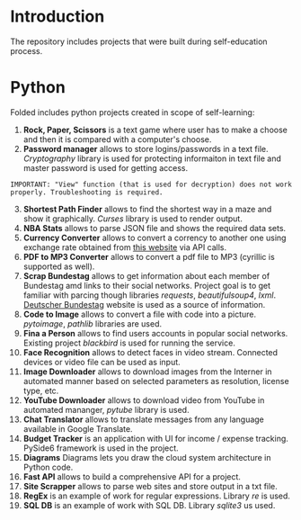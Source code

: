 # Introduction

The repository includes projects that were built during self-education process.

# Python

Folded includes python projects created in scope of self-learning:
1. **Rock, Paper, Scissors** is a text game where user has to make a choose and then it is compared with a computer's choose.
2. **Password manager** allows to store logins/passwords in a text file. *Cryptography* library is used for protecting informaiton in text file and master password is used for getting access.

`IMPORTANT: "View" function (that is used for decryption) does not work properly. Troubleshooting is required.`

3. **Shortest Path Finder** allows to find the shortest way in a maze and show it graphically. *Curses* library is used to render output. 
4. **NBA Stats** allows to parse JSON file and shows the required data sets.
5. **Currency Converter** allows to convert a corrency to another one using exchange rate obtained from [this website](free.currencyconverterapi.com) via API calls.
6. **PDF to MP3 Converter** allows to convert a pdf file to MP3 (cyrillic is supported as well).
7. **Scrap Bundestag** allows to get information about each member of Bundestag amd links to their social networks. Project goal is to get familiar with parcing though libraries *requests*, *beautifulsoup4*, *lxml*. [Deutscher Bundestag](https://www.bundestag.de/en/members) website is used as a source of information.
8. **Code to Image** allows to convert a file with code into a picture. *pytoimage*, *pathlib* libraries are used.
9. **Fina a Person** allows to find users accounts in popular social networks. Existing project *blackbird* is used for running the service.
10. **Face Recognition** allows to detect faces in video stream. Connected devices or video file can be used as input.
11. **Image Downloader** allows to download images from the Interner in automated manner based on selected parameters as resolution, license type, etc.
12. **YouTube Downloader** allows to download video from YouTube in automated mananger, *pytube* library is used.
13. **Chat Translator** allows to translate messages from any language available in Google Translate.
14. **Budget Tracker** is an application with UI for income / expense tracking. PySide6 framework is used in the project.
15. **Diagrams** Diagrams lets you draw the cloud system architecture in Python code.
16. **Fast API** allows to build a comprehensive API for a project.
17. **Site Scrapper** allows to parse web sites and store output in a txt file.
18. **RegEx** is an example of work for regular expressions. Library *re* is used.
19. **SQL DB** is an example of work with SQL DB. Library *sqlite3* us used.